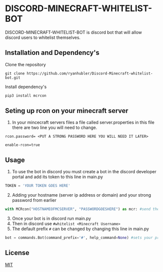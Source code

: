 # DISCORD-MINECRAFT-WHITELIST-BOT

DISCORD-MINECRAFT-WHITELIST-BOT is discord bot that will allow discord users to whitelist themselves.

## Installation and Dependency's 

Clone the repository
```
git clone https://github.com/ryanhubler/Discord-Minecraft-whitelist-bot.git
```
Install dependency's 
```bash
pip3 install mcrcon
```
## Seting up rcon on your minecraft server
1. In your mincecraft servers files a file called server.properties in this file there are two line you will need to change.
```
rcon.password= <PUT A STRONG PASSWORD HERE YOU WILL NEED IT LATER>
```
```
enable-rcon=true
```
## Usage
1. To use the bot in discord you must create a bot in the discord developer portal and add its token to this line in main.py 
```python
TOKEN = 'YOUR TOKEN GOES HERE'
````
2. Adding your hostname (server ip address or domain) and your strong password from earlier
```python
with MCRcon("HOSTNAMEOFMCSERVER", "PASSWORDGOESHERE") as mcr: #send the whitelist command to minecraft server
```
3. Once your bot is in discord run main.py
4. Then in discord use ```#whitelist <Minecraft Username>``` 
5. The default prefix ```#``` can be changed by changing this line in main.py
```python
bot = commands.Bot(command_prefix='#', help_command=None) #sets your prefix
``` 

## License
[MIT](https://choosealicense.com/licenses/mit/)
